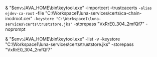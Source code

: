 & "$env:JAVA_HOME\bin\keytool.exe" -importcert -trustcacerts `
 -alias ejdev-ca-root `
 -file "C:\Workspace1\luna-services\certs\ca-chain-incdroot.cer" `
 -keystore "C:\Workspace1\luna-services\certs\truststore.jks" `
 -storepass "VxRrE0_304_2mfQf7" -noprompt




& "$env:JAVA_HOME\bin\keytool.exe" -list -v -keystore "C:\Workspace1\luna-services\certs\truststore.jks" -storepass "VxRrE0_304_2mfQf7"